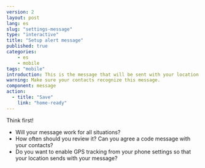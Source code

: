 ```yaml
---
version: 2
layout: post
lang: es
slug: "settings-message"
type: "interactive"
title: "Setup alert message"
published: true
categories:
    - es
    - mobile
tags: "mobile"
introduction: This is the message that will be sent with your location. 
warning: Make sure your contacts recognize this message.
component: message
action:
  - title: "Save"
    link: "home-ready"
---
```


Think first! 
 - Will your message work for all situations?
 - How often should you review it? Can you agree a code message with your contacts?
 - Do you want to enable GPS tracking from your phone settings so that your location sends with your message?  